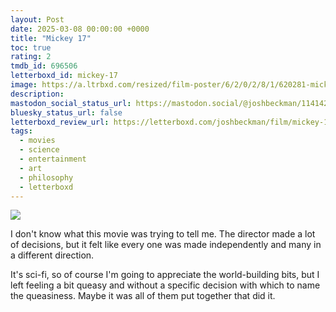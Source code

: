 ```yaml
---
layout: Post
date: 2025-03-08 00:00:00 +0000
title: "Mickey 17"
toc: true
rating: 2
tmdb_id: 696506
letterboxd_id: mickey-17
image: https://a.ltrbxd.com/resized/film-poster/6/2/0/2/8/1/620281-mickey-17-0-600-0-900-crop.jpg?v=93e4d2af6d
description: 
mastodon_social_status_url: https://mastodon.social/@joshbeckman/114142179043638619
bluesky_status_url: false
letterboxd_review_url: https://letterboxd.com/joshbeckman/film/mickey-17/
tags:
  - movies
  - science
  - entertainment
  - art
  - philosophy
  - letterboxd
---
```


 <p><img src="https://a.ltrbxd.com/resized/film-poster/6/2/0/2/8/1/620281-mickey-17-0-600-0-900-crop.jpg?v=93e4d2af6d"/></p> <p>I don't know what this movie was trying to tell me. The director made a lot of decisions, but it felt like every one was made independently and many in a different direction. </p><p>It's sci-fi, so of course I'm going to appreciate the world-building bits, but I left feeling a bit queasy and without a specific decision with which to name the queasiness. Maybe it was all of them put together that did it.</p> 
